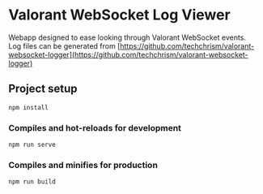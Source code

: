 # Valorant WebSocket Log Viewer
Webapp designed to ease looking through Valorant WebSocket events.  
Log files can be generated from [https://github.com/techchrism/valorant-websocket-logger](https://github.com/techchrism/valorant-websocket-logger)

## Project setup
```
npm install
```

### Compiles and hot-reloads for development
```
npm run serve
```

### Compiles and minifies for production
```
npm run build
```
